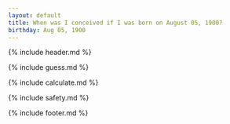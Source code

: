 ```yaml
---
layout: default
title: When was I conceived if I was born on August 05, 1900?
birthday: Aug 05, 1900
---
```


{% include header.md %}

{% include guess.md %}

{% include calculate.md %}

{% include safety.md %}

{% include footer.md %}



